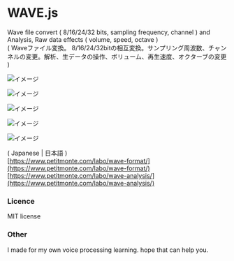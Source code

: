 # WAVE.js
Wave file convert ( 8/16/24/32 bits, sampling frequency, channel ) and Analysis, Raw data effects ( volume, speed, octave )  
( Waveファイル変換。 8/16/24/32bitの相互変換。サンプリング周波数、チャンネルの変更。解析、生データの操作、ボリューム、再生速度、オクターブの変更 )
  
![イメージ](https://github.com/TakeshiOkamoto/WAVE.js/blob/master/demo1.png)  
  
![イメージ](https://github.com/TakeshiOkamoto/WAVE.js/blob/master/demo2.png)  
  
![イメージ](https://github.com/TakeshiOkamoto/WAVE.js/blob/master/demo3.png)  
  
![イメージ](https://github.com/TakeshiOkamoto/WAVE.js/blob/master/demo4.png)  
  
![イメージ](https://github.com/TakeshiOkamoto/WAVE.js/blob/master/demo5.png)  
  
( Japanese | 日本語 )    
[https://www.petitmonte.com/labo/wave-format/](https://www.petitmonte.com/labo/wave-format/)  
[https://www.petitmonte.com/labo/wave-analysis/](https://www.petitmonte.com/labo/wave-analysis/)  
  
### Licence
MIT license  
  
### Other
I made for my own voice processing learning. hope that can help you.

